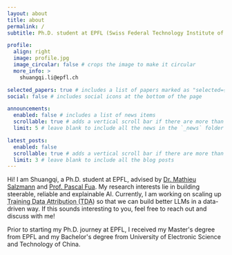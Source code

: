 ```yaml
---
layout: about
title: about
permalink: /
subtitle: Ph.D. student at EPFL (Swiss Federal Technology Institute of Lausanne)

profile:
  align: right
  image: profile.jpg
  image_circular: false # crops the image to make it circular
  more_info: >
    shuangqi.li@epfl.ch

selected_papers: true # includes a list of papers marked as "selected={true}"
social: false # includes social icons at the bottom of the page

announcements:
  enabled: false # includes a list of news items
  scrollable: true # adds a vertical scroll bar if there are more than 3 news items
  limit: 5 # leave blank to include all the news in the `_news` folder

latest_posts:
  enabled: false
  scrollable: true # adds a vertical scroll bar if there are more than 3 new posts items
  limit: 3 # leave blank to include all the blog posts
---
```


Hi! I am Shuangqi, a Ph.D. student at EPFL, advised by [Dr. Mathieu Salzmann](https://people.epfl.ch/mathieu.salzmann/) and [Prof. Pascal Fua](https://people.epfl.ch/pascal.fua). My research interests lie in building steerable, reliable and explainable AI. Currently, I am working on scaling up <span role="button" tabindex="0" class="tda-popover" data-toggle="popover" data-trigger="focus" data-placement="top" data-html="true" data-content="Training Data Attribution aims to trace how model behaviors are influenced by different training examples." style="text-decoration: underline; text-decoration-style: dotted; cursor: help;">Training Data Attribution (TDA)</span> so that we can build better LLMs in a data-driven way. If this sounds interesting to you, feel free to reach out and discuss with me!

Prior to starting my Ph.D. journey at EPFL, I received my Master's degree from EPFL and my Bachelor's degree from University of Electronic Science and Technology of China.

<script>
// Popover initialized globally in assets/js/common.js
</script>
